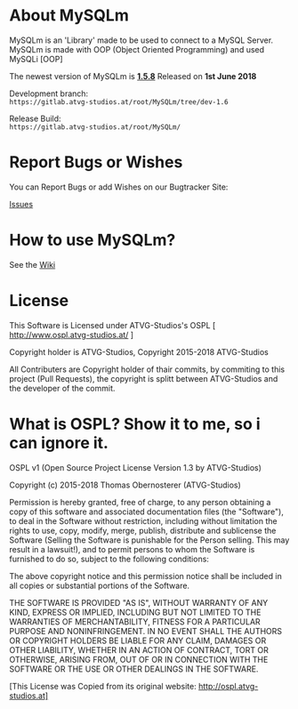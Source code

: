 # About MySQLm
MySQLm is an 'Library' made to be used to connect to a MySQL Server.
MySQLm is made with OOP (Object Oriented Programming) and used MySQLi [OOP]

The newest version of MySQLm is **[1.5.8](https://gitlab.atvg-studios.at/root/MySQLm/tags/v1.5.8)** Released on **1st June 2018**

Development branch:  
`https://gitlab.atvg-studios.at/root/MySQLm/tree/dev-1.6`

Release Build:  
`https://gitlab.atvg-studios.at/root/MySQLm/`

# Report Bugs or Wishes  
You can Report Bugs or add Wishes on our Bugtracker Site:  

[Issues](https://gitlab.atvg-studios.at/root/MySQLm/issues)

# How to use MySQLm?
See the [Wiki](https://gitlab.atvg-studios.at/root/MySQLm/wikis/home)

# License
This Software is Licensed under ATVG-Studios's OSPL [ http://www.ospl.atvg-studios.at/ ]

Copyright holder is ATVG-Studios, Copyright 2015-2018 ATVG-Studios

All Contributers are Copyright holder of thair commits, by commiting to this project (Pull Requests), the copyright is splitt between ATVG-Studios and the developer of the commit.

# What is OSPL? Show it to me, so i can ignore it.
OSPL v1 (Open Source Project License Version 1.3 by ATVG-Studios)

Copyright (c) 2015-2018 Thomas Obernosterer (ATVG-Studios)

Permission is hereby granted, free of charge, to any person obtaining a copy of this software and associated documentation files (the "Software"), to deal in the Software without restriction, including without limitation the rights to use, copy, modify, merge, publish, distribute and sublicense the Software (Selling the Software is punishable for the Person selling. This may result in a lawsuit!), and to permit persons to whom the Software is furnished to do so, subject to the following conditions:

The above copyright notice and this permission notice shall be included in all copies or substantial portions of the Software.

THE SOFTWARE IS PROVIDED "AS IS", WITHOUT WARRANTY OF ANY KIND, EXPRESS OR IMPLIED, INCLUDING BUT NOT LIMITED TO THE WARRANTIES OF MERCHANTABILITY, FITNESS FOR A PARTICULAR PURPOSE AND NONINFRINGEMENT. IN NO EVENT SHALL THE AUTHORS OR COPYRIGHT HOLDERS BE LIABLE FOR ANY CLAIM, DAMAGES OR OTHER LIABILITY, WHETHER IN AN ACTION OF CONTRACT, TORT OR OTHERWISE, ARISING FROM, OUT OF OR IN CONNECTION WITH THE SOFTWARE OR THE USE OR OTHER DEALINGS IN THE SOFTWARE.

[This License was Copied from its original website: http://ospl.atvg-studios.at]

